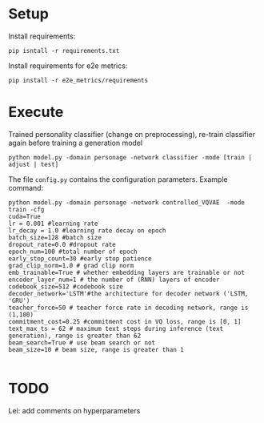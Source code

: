 # Setup

Install requirements:
```
pip isntall -r requirements.txt
```
Install requirements for e2e metrics:
```
pip install -r e2e_metrics/requirements
```

# Execute

Trained personality classifier (change on preprocessing), re-train classifier again before training a generation model
```
python model.py -domain personage -network classifier -mode [train | adjust | test]

```
The file `config.py` contains the configuration parameters.
Example command:
```
python model.py -domain personage -network controlled_VQVAE  -mode train -cfg 
cuda=True 
lr = 0.001 #learning rate
lr_decay = 1.0 #learning rate decay on epoch
batch_size=128 #batch size
dropout_rate=0.0 #dropout rate
epoch_num=100 #total number of epoch
early_stop_count=30 #early stop patience
grad_clip_norm=1.0 # grad clip norm
emb_trainable=True # whether embedding layers are trainable or not
encoder_layer_num=1 # the number of (RNN) layers of encoder
codebook_size=512 #codebook size
decoder_network='LSTM'#the architecture for decoder network ('LSTM, 'GRU')
teacher_force=50 # teacher force rate in decoding network, range is (1,100)
commitment_cost=0.25 #commitment cost in VQ loss, range is [0, 1]
text_max_ts = 62 # maximum text steps during inference (text generation), range is greater than 62
beam_search=True # use beam search or not
beam_size=10 # beam size, range is greater than 1


```




# TODO

Lei: add comments on hyperparameters
